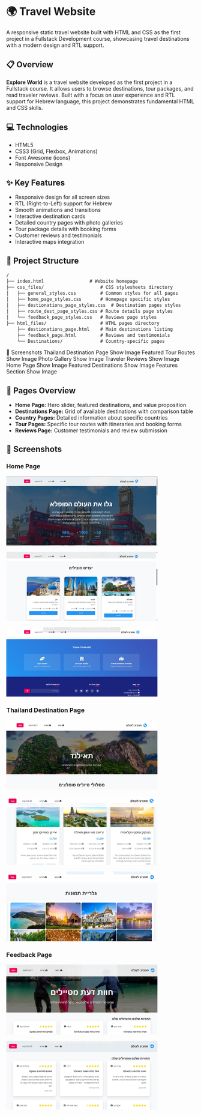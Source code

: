 # 🌍 Travel Website 
A responsive static travel website built with HTML and CSS as the first project in a Fullstack Development course, showcasing travel destinations with a modern design and RTL support.

## 📋 Overview

**Explore World** is a travel website developed as the first project in a Fullstack course. It allows users to browse destinations, tour packages, and read traveler reviews. Built with a focus on user experience and RTL support for Hebrew language, this project demonstrates fundamental HTML and CSS skills.

## 💻 Technologies

- HTML5
- CSS3 (Grid, Flexbox, Animations)
- Font Awesome (icons)
- Responsive Design

## ✨ Key Features

- Responsive design for all screen sizes
- RTL (Right-to-Left) support for Hebrew
- Smooth animations and transitions
- Interactive destination cards
- Detailed country pages with photo galleries
- Tour package details with booking forms
- Customer reviews and testimonials
- Interactive maps integration

## 📁 Project Structure

```
/
├── index.html                 # Website homepage
├── css_files/                     # CSS stylesheets directory
│   ├── general_styles.css         # Common styles for all pages
│   ├── home_page_styles.css       # Homepage specific styles
│   ├── destionations_page_styles.css  # Destination pages styles
│   ├── route_dest_page_styles.css # Route details page styles
│   └── feedback_page_styles.css   # Reviews page styles
├── html_files/                    # HTML pages directory
    ├── destionations_page.html    # Main destinations listing
    ├── feedback_page.html         # Reviews and testimonials
    └── Destinations/              # Country-specific pages
```

📸 Screenshots
Thailand Destination Page
Show Image
Featured Tour Routes
Show Image
Photo Gallery
Show Image
Traveler Reviews
Show Image
Home Page
Show Image
Featured Destinations
Show Image
Features Section
Show Image
## 📑 Pages Overview

- **Home Page:** Hero slider, featured destinations, and value proposition
- **Destinations Page:** Grid of available destinations with comparison table
- **Country Pages:** Detailed information about specific countries
- **Tour Pages:** Specific tour routes with itineraries and booking forms
- **Reviews Page:** Customer testimonials and review submission

## 📸 Screenshots
### Home Page
<p align="left">
<img src="https://github.com/Tehila-David/Static_Website/blob/main/Screenshots/home_page1.jpg" width="80%">
</p>
<p align="left">
<img src="https://github.com/Tehila-David/Static_Website/blob/main/Screenshots/home_page2.jpg" width="80%">
</p>
<p align="left">
<img src="https://github.com/Tehila-David/Static_Website/blob/main/Screenshots/home_page3.jpg" width="80%">
</p>

### Thailand Destination Page
<p align="left">
<img src="https://github.com/Tehila-David/Static_Website/blob/main/Screenshots/dest_page1.jpg" width="80%">
</p>
<p align="left">
<img src="https://github.com/Tehila-David/Static_Website/blob/main/Screenshots/dest_page2.jpg" width="80%">
</p>
<p align="left">
<img src="https://github.com/Tehila-David/Static_Website/blob/main/Screenshots/dest_page3.jpg" width="80%">
</p>

### Feedback Page
<p align="left">
<img src="https://github.com/Tehila-David/Static_Website/blob/main/Screenshots/feedback_page1.jpg" width="80%">
</p>
<p align="left">
<img src="https://github.com/Tehila-David/Static_Website/blob/main/Screenshots/feedback_page2.jpg" width="80%">
</p>






